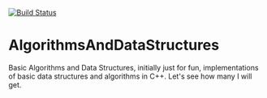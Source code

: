 [![Build Status](https://travis-ci.org/lalanne/AlgorithmsAndDataStructures.svg?branch=master)](https://travis-ci.org/lalanne/AlgorithmsAndDataStructures)

# AlgorithmsAndDataStructures
Basic Algorithms and Data Structures, initially just for fun, implementations of basic data structures and algorithms in C++. Let's see how many I will get.
